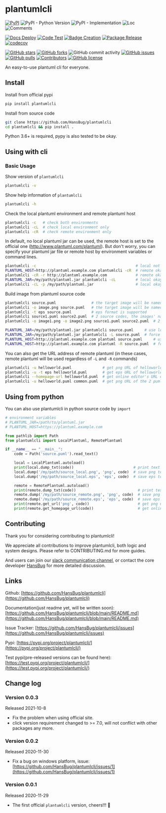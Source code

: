 # plantumlcli

[![PyPI](https://img.shields.io/pypi/v/plantumlcli)](https://pypi.org/project/plantumlcli/)
![PyPI - Python Version](https://img.shields.io/pypi/pyversions/plantumlcli)
![PyPI - Implementation](https://img.shields.io/pypi/implementation/plantumlcli)
![Loc](https://img.shields.io/endpoint?url=https://gist.githubusercontent.com/HansBug/b0362248ec0e7574ab22ea80df775197/raw/loc.json)
![Comments](https://img.shields.io/endpoint?url=https://gist.githubusercontent.com/HansBug/b0362248ec0e7574ab22ea80df775197/raw/comments.json)

[![Docs Deploy](https://github.com/hansbug/plantumlcli/workflows/Docs%20Deploy/badge.svg)](https://github.com/hansbug/plantumlcli/actions?query=workflow%3A%22Docs+Deploy%22)
[![Code Test](https://github.com/hansbug/plantumlcli/workflows/Code%20Test/badge.svg)](https://github.com/hansbug/plantumlcli/actions?query=workflow%3A%22Code+Test%22)
[![Badge Creation](https://github.com/hansbug/plantumlcli/workflows/Badge%20Creation/badge.svg)](https://github.com/hansbug/plantumlcli/actions?query=workflow%3A%22Badge+Creation%22)
[![Package Release](https://github.com/hansbug/plantumlcli/workflows/Package%20Release/badge.svg)](https://github.com/hansbug/plantumlcli/actions?query=workflow%3A%22Package+Release%22)
[![codecov](https://codecov.io/gh/hansbug/plantumlcli/branch/main/graph/badge.svg?token=XJVDP4EFAT)](https://codecov.io/gh/hansbug/plantumlcli)

[![GitHub stars](https://img.shields.io/github/stars/hansbug/plantumlcli)](https://github.com/hansbug/plantumlcli/stargazers)
[![GitHub forks](https://img.shields.io/github/forks/hansbug/plantumlcli)](https://github.com/hansbug/plantumlcli/network)
![GitHub commit activity](https://img.shields.io/github/commit-activity/m/hansbug/plantumlcli)
[![GitHub issues](https://img.shields.io/github/issues/hansbug/plantumlcli)](https://github.com/hansbug/plantumlcli/issues)
[![GitHub pulls](https://img.shields.io/github/issues-pr/hansbug/plantumlcli)](https://github.com/hansbug/plantumlcli/pulls)
[![Contributors](https://img.shields.io/github/contributors/hansbug/plantumlcli)](https://github.com/hansbug/plantumlcli/graphs/contributors)
[![GitHub license](https://img.shields.io/github/license/hansbug/plantumlcli)](https://github.com/hansbug/plantumlcli/blob/master/LICENSE)

An easy-to-use plantuml cli for everyone.

## Install

Install from official pypi

```bash
pip install plantumlcli
```

Install from source code

```bash
git clone https://github.com/HansBug/plantumlcli
cd plantumlcli && pip install .
```

Python 3.6+ is required, pypy is also tested to be okay.

## Using with cli

### Basic Usage

Show version of `plantumlcli`

```bash
plantumlcli -v
```

Show help information of `plantumlcli`

```bash
plantumlcli -h
```

Check the local plantuml environment and remote plantuml host

```bash
plantumlcli -c   # check both environments
plantumlcli -cL  # check local environment only
plantumlcli -cR  # check remote environment only
```

In default, no local plantuml jar can be used, the remote host is set to the official one (http://www.plantuml.com/plantuml). But don't worry, you can specify your plantuml jar file or remote host by environment variables or command lines.

```bash
plantumlcli -c                                             # local not okay, remote okay
PLANTUML_HOST=http://plantuml.example.com plantumlcli -cR  # remote okay
plantumlcli -cR -r http://plantuml.example.com             # remote okay
PLANTUML_JAR=/my/path/plantuml.jar plantumlcli -cL         # local okay
plantumlcli -cL -p /my/path/plantuml.jar                   # local okay
```

Build image from plantuml source code

```bash
plantumlcli source.puml                # the target image will be named as 'source.png'
plantumlcli -o image.png source.puml   # the target image will be named as 'image.png'
plantumlcli -t eps source.puml         # eps format is supported
plantumlcli source1.puml source2.puml  # 2 source codes, the images' names will be 'source1.png' and 'source2.png'
plantumlcli -o image1.png -o image2.png source1.puml source2.puml  # 2 source codes, image will be 'image1.png' and 'image2.png'

PLANTUML_JAR=/my/path/plantuml.jar plantumlcli source.puml     # use local plantuml jar to build png
PLANTUML_JAR=/my/path/plantuml.jar plantumlcli -L source.puml  # force use local plantuml jar to build png
PLANTUML_HOST=http://plantuml.example.com plantuml source.puml     # use your plantuml host to build png
PLANTUML_HOST=http://plantuml.example.com plantuml -R source.puml  # force use your plantuml host to build png
```

You can also get the URL address of remote plantuml (in these cases, remote plantuml will be used regardless of `-L` and `-R` commands)

```bash
plantumlcli -u helloworld.puml              # get png URL of helloworld.puml
plantumlcli -u -t eps helloworld.puml       # get eps URL of helloworld.puml
plantumlcli --homepage-url helloworld.puml  # get online editor's URL of helloworld.puml
plantumlcli -u helloworld.puml common.puml  # get png URL of the 2 puml files (one line for one URL, in order)
```

## Using from python

You can also use plantumlcli in python source code by `import`

```python
# environment variables
# PLANTUML_JAR=/path/to/plantuml.jar
# PLANTUML_HOST=https://plantuml.example.com

from pathlib import Path
from plantumlcli import LocalPlantuml, RemotePlantuml

if __name__ == "__main__":
    code = Path('source.puml').read_text()

    local = LocalPlantuml.autoload()
    print(local.dump_txt(code))                           # print text graph of code
    local.dump('/my/path/source_local.png', 'png', code)  # save png to /my/path/source_local.png
    local.dump('/my/path/source_local.eps', 'eps', code)  # save eps to /my/path/source_local.eps

    remote = RemotePlantuml.autoload()
    print(remote.dump_txt(code))                            # print text graph of code
    remote.dump('/my/path/source_remote.png', 'png', code)  # save png to /my/path/source_remote.png
    remote.dump('/my/path/source_remote.eps', 'eps', code)  # save eps to /my/path/source_remote.eps
    print(remote.get_url('png', code))                      # get png url from remote host
    print(remote.get_homepage_url(code))                    # get online editor's url from remote host

```

## Contributing

Thank you for considering contributing to plantumlcli!

We appreciate all contributions to improve plantumlcli, both logic and system designs. Please refer to CONTRIBUTING.md for more guides.

And users can join our [slack communication channel](https://join.slack.com/t/hansbug/shared_invite/zt-z3rtyooz-Rf6QZ9eNy6t5vvUGnicfdw), or contact the core developer [HansBug](https://github.com/HansBug) for more detailed discussion.

## Links

Github: [https://github.com/HansBug/plantumlcli](https://github.com/HansBug/plantumlcli)

Documentation(just readme yet, will be written soon): [https://github.com/HansBug/plantumlcli/blob/main/README.md](https://github.com/HansBug/plantumlcli/blob/main/README.md)

Issue Tracker: [https://github.com/HansBug/plantumlcli/issues](https://github.com/HansBug/plantumlcli/issues)

Pypi: [https://pypi.org/project/plantumlcli/](https://pypi.org/project/plantumlcli/)

Test pypi(pre-released versions can be found here): [https://test.pypi.org/project/plantumlcli/](https://test.pypi.org/project/plantumlcli/)

## Change log

### Version 0.0.3

Released 2021-10-8

* Fix the problem when using official site.
* click version requirement changed to >= 7.0, will not conflict with other packages any more.

### Version 0.0.2

Released 2020-11-30

* Fix a bug on windows platform, issue: [https://github.com/HansBug/plantumlcli/issues/1](https://github.com/HansBug/plantumlcli/issues/1)

### Version 0.0.1

Released 2020-11-29

* The first official `plantumlcli` version, cheers!!! :beers:

